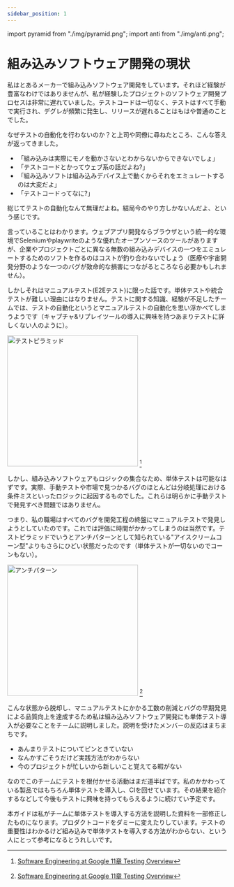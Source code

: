 ```yaml
---
sidebar_position: 1
---
```


import pyramid from "./img/pyramid.png";
import anti from "./img/anti.png";

# 組み込みソフトウェア開発の現状

私はとあるメーカーで組み込みソフトウェア開発をしています。それほど経験が豊富なわけではありませんが、私が経験したプロジェクトのソフトウェア開発プロセスは非常に遅れていました。テストコードは一切なく、テストはすべて手動で実行され、デグレが頻繁に発生し、リリースが遅れることはもはや普通のことでした。

なぜテストの自動化を行わないのか？と上司や同僚に尋ねたところ、こんな答えが返ってきました。

- 「組み込みは実際にモノを動かさないとわからないからできないでしょ」
- 「テストコードとかってウェブ系の話だよね?」
- 「組み込みソフトは組み込みデバイス上で動くからそれをエミュレートするのは大変だよ」
- 「テストコードってなに?」

総じてテストの自動化なんて無理だよね。結局今のやり方しかないんだよ、という感じです。

言っていることはわかります。ウェブアプリ開発ならブラウザという統一的な環境でSeleniumやplaywriteのような優れたオープンソースのツールがありますが、企業やプロジェクトごとに異なる無数の組み込みデバイスの一つをエミュレートするためのソフトを作るのはコストが釣り合わないでしょう（医療や宇宙開発分野のような一つのバグが致命的な損害につながるところなら必要かもしれません）。

しかしそれはマニュアルテスト(E2Eテスト)に限った話です。単体テストや統合テストが難しい理由にはなりません。テストに関する知識、経験が不足したチームでは、テストの自動化というとマニュアルテストの自動化を思い浮かべてしまうようです（キャプチャ&リプレイツールの導入に興味を持つあまりテストに詳しくない人のように）。

<img src={pyramid} alt="テストピラミッド" width="300" /> [^1]

しかし、組み込みソフトウェアもロジックの集合なため、単体テストは可能なはずです。実際、手動テストや市場で見つかるバグのほとんどは分岐処理における条件ミスといったロジックに起因するものでした。これらは明らかに手動テストで発見すべき問題ではありません。

つまり、私の職場はすべてのバグを開発工程の終盤にマニュアルテストで発見しようとしていたのです。これでは評価に時間がかかってしまうのは当然です。テストピラミッドでいうとアンチパターンとして知られている"アイスクリームコーン型"よりもさらにひどい状態だったのです（単体テストが一切ないのでコーンもない）。

<img src={anti} alt="アンチパターン" width="300" /> [^1]

こんな状態から脱却し、マニュアルテストにかかる工数の削減とバグの早期発見による品質向上を達成するため私は組み込みソフトウェア開発にも単体テスト導入が必要なことをチームに説明しました。説明を受けたメンバーの反応はまちまちです。

- あんまりテストについてピンときていない
- なんかすごそうだけど実践方法がわからない
- 今のプロジェクトが忙しいから新しいこと覚えてる暇がない

なのでこのチームにテストを根付かせる活動はまだ道半ばです。私のかかわっている製品ではもちろん単体テストを導入し、CIを回せています。その結果を紹介するなどして今後もテストに興味を持ってもらえるように続けてい予定です。

本ガイドは私がチームに単体テストを導入する方法を説明した資料を一部修正したものになります。プロダクトコードをダミーに変えたりしています。テストの重要性はわかるけど組み込みで単体テストを導入する方法がわからない、という人にとって参考になるとうれしいです。

[^1]: [Software Engineering at Google 11章 Testing Overview](https://abseil.io/resources/swe-book/html/ch11.html)
